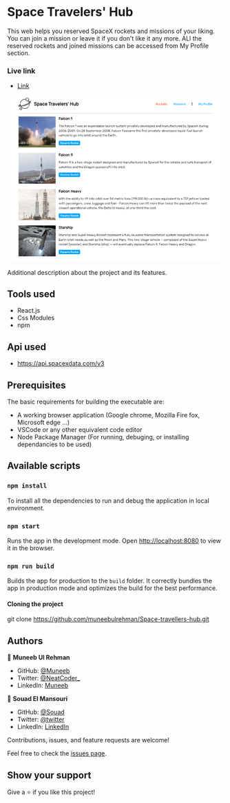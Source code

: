 # Space Travelers' Hub

This web helps you reserved SpaceX rockets and missions of your liking. You can join a mission or leave it if you don't like it any more. ALl the reserved rockets and joined missions can be accessed from My Profile section.
### Live link
- [Link](spacextravelershub.netlify.app)

![screenshot](./screenshot.png)

Additional description about the project and its features.

## Tools used

- React.js
- Css Modules
- npm

## Api used

- https://api.spacexdata.com/v3

## Prerequisites

The basic requirements for building the executable are:

- A working browser application (Google chrome, Mozilla Fire fox, Microsoft edge ...)
- VSCode or any other equivalent code editor
- Node Package Manager (For running, debuging, or installing dependancies to be used)

## Available scripts

### `npm install`

To install all the dependencies to run and debug the application in local environment.

### `npm start`

Runs the app in the development mode.
Open [http://localhost:8080](http://localhost:8080) to view it in the browser.

### `npm run build`

Builds the app for production to the `build` folder.
It correctly bundles the app in production mode and optimizes the build for the best performance.

#### Cloning the project

git clone https://github.com/muneebulrehman/Space-travellers-hub.git

## Authors

👤 **Muneeb Ul Rehman**

- GitHub: [@Muneeb](https://github.com/muneebulrehman)
- Twitter: [@NeatCoder\_](https://twitter.com/NeatCoder_)
- LinkedIn: [Muneeb](https://www.linkedin.com/in/muneeb-ul-rehman-33903b159/)

👤 **Souad El Mansouri**

- GitHub: [@Souad](https://github.com/souad988)
- Twitter: [@twitter](https://twitter.com)
- LinkedIn: [LinkedIn](https://www.linkedin.com/)

Contributions, issues, and feature requests are welcome!

Feel free to check the [issues page](https://github.com/muneebulrehman/Space-travellers-hub/issues).

## Show your support

Give a ⭐️ if you like this project!
